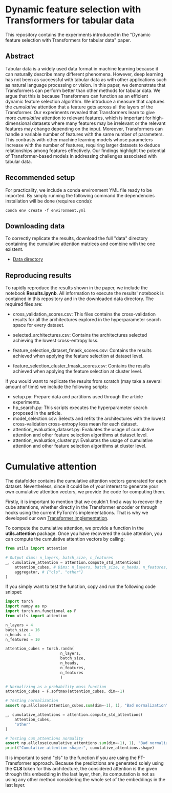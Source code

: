 # Dynamic feature selection with Transformers for tabular data

This repository contains the experiments introduced in the "Dynamic feature selection with Transformers for tabular data" paper.

## Abstract

Tabular data is a widely used data format in machine learning because it can naturally describe many different phenomena. However, deep learning has not been as successful with tabular data as with other applications such as natural language processing or vision. In this paper, we demonstrate that Transformers can perform better than other methods for tabular data. We argue that this is because Transformers can function as an efficient dynamic feature selection algorithm.  We introduce a measure that captures the _cumulative_ attention that a feature gets across all the layers of the Transformer. Our experiments revealed that Transformers learn to give more _cumulative_ attention to relevant features, which is important for high-dimensional datasets where many features may be irrelevant or the relevant features may change depending on the input. Moreover, Transformers can handle a variable number of features with the same number of parameters. This contrasts with other machine learning models whose parameters increase with the number of features, requiring larger datasets to deduce relationships among features effectively. Our findings highlight the potential of Transformer-based models in addressing challenges associated with tabular data.


## Recommended setup

For practicality, we include a conda environment YML file ready to be imported. By simply running the following command the dependencies installation will be done (requires conda):

~~~
conda env create -f environment.yml
~~~

## Downloading data

To correctly replicate the results, download the full "data" directory containing the cumulative attention matrices and combine with the one existent.

- [Data directory](https://correoipn-my.sharepoint.com/:u:/g/personal/ucoronab_ipn_mx/ESjvdbUKeI9Dt8AcTU4ICIQB75_Al-wEZFRq-GKpKx7y4w?e=DmI9Hc) 

## Reproducing results

To rapidly reproduce the results shown in the paper, we include the notebook __Results.ipynb__. All information to execute the results' notebook is contained in this repository and in the downloaded data directory. The required files are:

- cross_validation_scores.csv: This files contains the cross-validation results for all the architectures explored in the hyperparameter search space for every dataset.

- selected_architectures.csv: Contains the architectures selected achieving the lowest cross-entropy loss.

- feature_selection_dataset_fmask_scores.csv: Contains the results achieved when applying the feature selection at dataset level.

- feature_selection_cluster_fmask_scores.csv: Contains the results achieved when applying the feature selection at cluster level.


If you would want to replicate the results from scratch (may take a several amount of time) we include the following scripts:

- setup.py: Prepare data and partitions used through the article experiments. 
- hp_search.py: This scripts executes the hyperparameter search proposed in the article.
- model_selection.csv: Selects and refits the architectures with the lowest cross-validation cross-entropy loss mean for each dataset.
- attention_evaluation_dataset.py: Evaluates the usage of cumulative attention and other feature selection algorithms at dataset level.
- attention_evaluation_cluster.py: Evaluates the usage of cumulative attention and other feature selection algorithms at cluster level.


# Cumulative attention

The datafolder contains the cumulative attention vectors generated for each dataset. Nevertheless, since it could be of your interest to generate your own cumulative attention vectors, we provide the code for computing them.

Firstly, it is important to mention that we couldn't find a way to recover the cube attentions, whether directly in the Transformer encoder or through hooks using the current PyTorch's implementations. That is why we developed our own [Transformer implementation](https://github.com/cobu93/attn-fs-archs).

To compute the cumulative attention, we provide a function in the __utils.attention__ package. Once you have recovered the cube attention, you can compute the cumulative attention vectors by calling:

```python
from utils import attention

# Output dims: n_layers, batch_size, n_features
_, cumulative_attention = attention.compute_std_attentions(
    attention_cubes, # Dims: n_layers, batch_size, n_heads, n_features, n_features 
    aggregator, # {"cls", "other"}
)
```

If you simply want to test the function, copy and run the following code snippet: 


```python
import torch
import numpy as np
import torch.nn.functional as F
from utils import attention

n_layers = 4
batch_size = 16
n_heads = 4
n_features = 10

attention_cubes = torch.randn(
                        n_layers,
                        batch_size,
                        n_heads,
                        n_features,
                        n_features
                        )

# Normalizing as a probability mass function
attention_cubes = F.softmax(attention_cubes, dim=-1)

# Testing normalization
assert np.allclose(attention_cubes.sum(dim=-1), 1), "Bad normalization"

_, cumulative_attentions = attention.compute_std_attentions(
    attention_cubes,
    "other"
)

# Testing cum_attentions normality
assert np.allclose(cumulative_attentions.sum(dim=-1), 1), "Bad normalization" 
print("Cumulative attention shape:", cumulative_attentions.shape)
```

It is important to send "cls" to the function if you are using the FT-Transformer approach. Because the predictions are generated solely using the __CLS__ token for this architecture, the considered attention is the given through this embedding in the last layer, then, its computation is not as using any other method considering the whole set of the embeddings in the last layer.